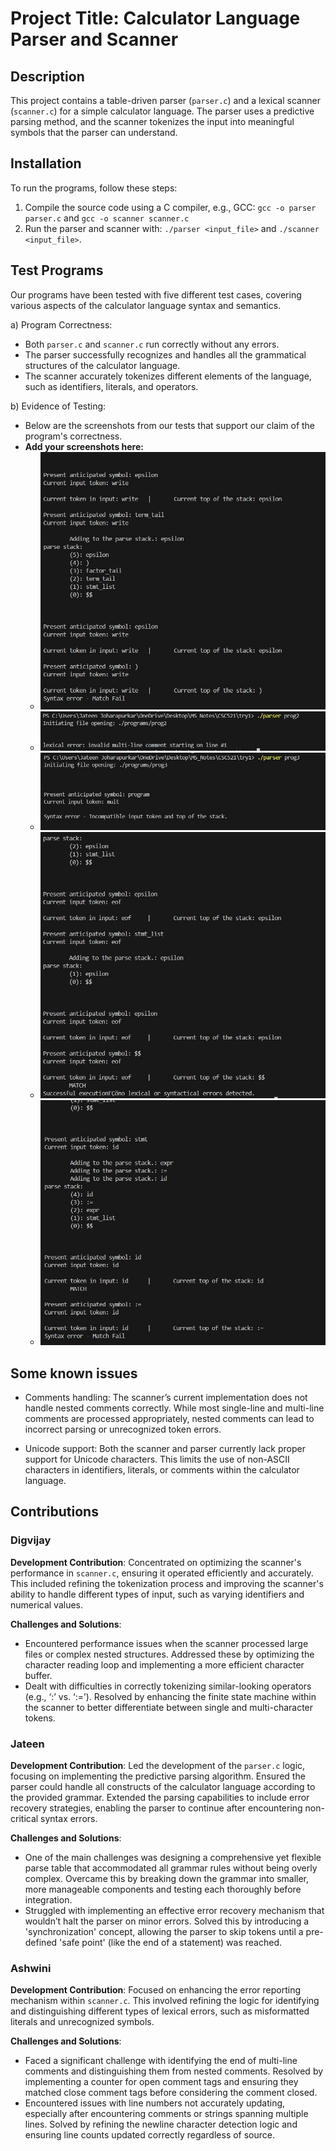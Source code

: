 # Project Title: Calculator Language Parser and Scanner

## Description
This project contains a table-driven parser (`parser.c`) and a lexical scanner (`scanner.c`) for a simple calculator language. The parser uses a predictive parsing method, and the scanner tokenizes the input into meaningful symbols that the parser can understand.

## Installation
To run the programs, follow these steps:
1. Compile the source code using a C compiler, e.g., GCC: `gcc -o parser parser.c` and `gcc -o scanner scanner.c`
2. Run the parser and scanner with: `./parser <input_file>` and `./scanner <input_file>`.

## Test Programs
Our programs have been tested with five different test cases, covering various aspects of the calculator language syntax and semantics.

a) Program Correctness:
   - Both `parser.c` and `scanner.c` run correctly without any errors.
   - The parser successfully recognizes and handles all the grammatical structures of the calculator language.
   - The scanner accurately tokenizes different elements of the language, such as identifiers, literals, and operators.

b) Evidence of Testing:
   - Below are the screenshots from our tests that support our claim of the program's correctness.
   - **Add your screenshots here:**
     - ![Program 1 output](https://github.com/Digvijayhj/CSC521-Advanced-Programming-Languages/blob/master/Assignment-2/prog1%20output.jpeg?raw=true)
     - ![Program 2 output](https://github.com/Digvijayhj/CSC521-Advanced-Programming-Languages/blob/master/Assignment-2/prog2%20output.jpeg?raw=true)
     - ![Program 3 output](https://github.com/Digvijayhj/CSC521-Advanced-Programming-Languages/blob/master/Assignment-2/prog3%20output.jpeg?raw=true)
     - ![Program 4 output](https://github.com/Digvijayhj/CSC521-Advanced-Programming-Languages/blob/master/Assignment-2/prog4%20output.jpeg?raw=true)
     - ![Program 5 output](https://github.com/Digvijayhj/CSC521-Advanced-Programming-Languages/blob/master/Assignment-2/prog5%20output.jpeg?raw=true)

## Some known issues

- Comments handling: The scanner’s current implementation does not handle nested comments correctly. While most single-line and multi-line comments are processed appropriately, nested comments can lead to incorrect parsing or unrecognized token errors.

- Unicode support: Both the scanner and parser currently lack proper support for Unicode characters. This limits the use of non-ASCII characters in identifiers, literals, or comments within the calculator language.

## Contributions

### Digvijay
**Development Contribution**: Concentrated on optimizing the scanner's performance in `scanner.c`, ensuring it operated efficiently and accurately. This included refining the tokenization process and improving the scanner's ability to handle different types of input, such as varying identifiers and numerical values.

**Challenges and Solutions**:
- Encountered performance issues when the scanner processed large files or complex nested structures. Addressed these by optimizing the character reading loop and implementing a more efficient character buffer.
- Dealt with difficulties in correctly tokenizing similar-looking operators (e.g., ‘:’ vs. ‘:=’). Resolved by enhancing the finite state machine within the scanner to better differentiate between single and multi-character tokens.

### Jateen
**Development Contribution**: Led the development of the `parser.c` logic, focusing on implementing the predictive parsing algorithm. Ensured the parser could handle all constructs of the calculator language according to the provided grammar. Extended the parsing capabilities to include error recovery strategies, enabling the parser to continue after encountering non-critical syntax errors.

**Challenges and Solutions**:
- One of the main challenges was designing a comprehensive yet flexible parse table that accommodated all grammar rules without being overly complex. Overcame this by breaking down the grammar into smaller, more manageable components and testing each thoroughly before integration.
- Struggled with implementing an effective error recovery mechanism that wouldn’t halt the parser on minor errors. Solved this by introducing a 'synchronization' concept, allowing the parser to skip tokens until a pre-defined 'safe point' (like the end of a statement) was reached.


### Ashwini
**Development Contribution**: Focused on enhancing the error reporting mechanism within `scanner.c`. This involved refining the logic for identifying and distinguishing different types of lexical errors, such as misformatted literals and unrecognized symbols. 

**Challenges and Solutions**:
- Faced a significant challenge with identifying the end of multi-line comments and distinguishing them from nested comments. Resolved by implementing a counter for open comment tags and ensuring they matched close comment tags before considering the comment closed.
- Encountered issues with line numbers not accurately updating, especially after encountering comments or strings spanning multiple lines. Solved by refining the newline character detection logic and ensuring line counts updated correctly regardless of source.





